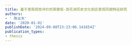 ```yaml
---
title: 基于景观视觉评价的芙蓉街-百花洲历史文化街区景观风貌特征研究
authors:
- ' 陈业东'
date: '2020-01-01'
publishDate: '2024-09-08T23:23:06.141654Z'
publication_types:
- thesis
---
```

